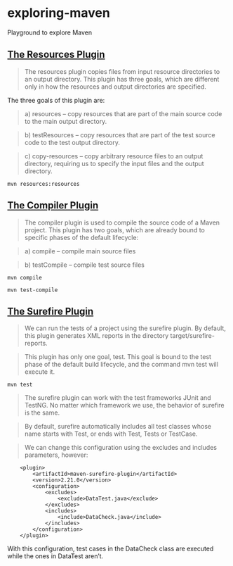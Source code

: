# exploring-maven
Playground to explore Maven

## [The Resources Plugin](https://www.baeldung.com/maven-resources-plugin)
> The resources plugin copies files from input resource directories to an output directory. This plugin has three goals, which are different only in how the resources and output directories are specified.

The three goals of this plugin are:

> a) resources – copy resources that are part of the main source code to the main output directory.

> b) testResources – copy resources that are part of the test source code to the test output directory.

>c) copy-resources – copy arbitrary resource files to an output directory, requiring us to specify the input files and the output directory.

    mvn resources:resources
    

## [The Compiler Plugin](https://www.baeldung.com/maven-compiler-plugin)
>The compiler plugin is used to compile the source code of a Maven project. This plugin has two goals, which are already bound to specific phases of the default lifecycle:

> a) compile – compile main source files

> b) testCompile – compile test source files
    
    mvn compile 
    
    mvn test-compile
    
## [The Surefire Plugin](https://www.baeldung.com/maven-surefire-plugin)
> We can run the tests of a project using the surefire plugin. By default, this plugin generates XML reports in the directory target/surefire-reports.

>This plugin has only one goal, test. This goal is bound to the test phase of the default build lifecycle, and the command mvn test will execute it.

    mvn test
    
> The surefire plugin can work with the test frameworks JUnit and TestNG. No matter which framework we use, the behavior of surefire is the same.
  
>  By default, surefire automatically includes all test classes whose name starts with Test, or ends with Test, Tests or TestCase.
  
>  We can change this configuration using the excludes and includes parameters, however:
  ```
      <plugin>
          <artifactId>maven-surefire-plugin</artifactId>
          <version>2.21.0</version>
          <configuration>
              <excludes>
                  <exclude>DataTest.java</exclude>
              </excludes>
              <includes>
                  <include>DataCheck.java</include>
              </includes>
          </configuration>
      </plugin>
  ```
  With this configuration, test cases in the DataCheck class are executed while the ones in DataTest aren’t.


